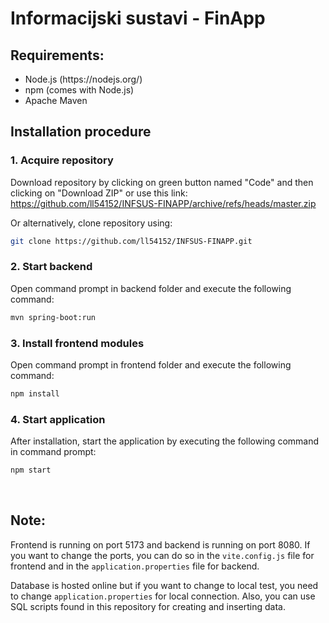 <h1>Informacijski sustavi - FinApp </h1>

<h2>Requirements:</h2>
<ul>
<li>Node.js (https://nodejs.org/)</li>
<li>npm (comes with Node.js)</li>
<li>Apache Maven</li>
</ul>


<h2>Installation procedure</h2>
<h3>1. Acquire repository </h3>

Download repository by clicking on green button named "Code" and then clicking on "Download ZIP" or use this link: <br>
https://github.com/ll54152/INFSUS-FINAPP/archive/refs/heads/master.zip

Or alternatively, clone repository using: <br>
```sh
git clone https://github.com/ll54152/INFSUS-FINAPP.git
```

<h3>2. Start backend </h3>

Open command prompt in backend folder and execute the following command:
```sh
mvn spring-boot:run
```

<h3>3. Install frontend modules</h3>

Open command prompt in frontend folder and execute the following command:
```sh
npm install
```
<h3>4. Start application</h3>

After installation, start the application by executing the following command in command prompt:
```sh
npm start
```
<br>
<h2>Note:</h2>
<p>Frontend is running on port 5173 and backend is running on port 8080. If you want to change the ports, you can do so in the <code>vite.config.js</code> file for frontend and in the <code>application.properties</code> file for backend.</p>
<p>Database is hosted online but if you want to change to local test, you need to change <code>application.properties</code> for local connection. Also, you can use SQL scripts found in this repository for creating and inserting data.</p>


